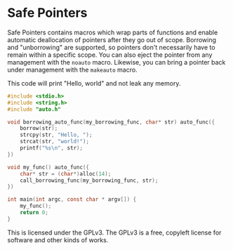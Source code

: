 # Safe Pointers

Safe Pointers contains macros which wrap parts of functions and enable automatic deallocation of pointers after they go out of scope. Borrowing and "unborrowing" are supported, so pointers don't necessarily have to remain within a specific scope. You can also eject the pointer from any management with the `noauto` macro. Likewise, you can bring a pointer back under management with the `makeauto` macro.

This code will print "Hello, world" and not leak any memory.

```c
#include <stdio.h>
#include <string.h>
#include "auto.h"

void borrowing_auto_func(my_borrowing_func, char* str) auto_func({
    borrow(str);
    strcpy(str, "Hello, ");
    strcat(str, "world!");
    printf("%s\n", str);
})

void my_func() auto_func({
    char* str = (char*)alloc(14);
    call_borrowing_func(my_borrowing_func, str);
})

int main(int argc, const char * argv[]) {
    my_func();
    return 0;
}
```

This is licensed under the GPLv3. The GPLv3 is a free, copyleft license for software and other kinds of works.
